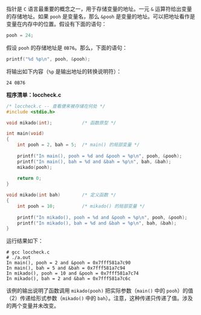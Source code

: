 指针是 `C` 语言最重要的概念之一，用于存储变量的地址。一元 `&` 运算符给出变量的存储地址。如果 `pooh` 是变量名，那么 `&pooh` 是变量的地址。可以把地址看作是变量在内存中的位置。假设有下面的语句：

```c
pooh = 24;
```

假设 `pooh` 的存储地址是 `0B76`。那么，下面的语句：

```c
printf("%d %p\n", pooh, &pooh);
```

将输出如下内容（`%p` 是输出地址的转换说明符）：

```
24 0B76
```

**程序清单：loccheck.c**

```c
/* loccheck.c -- 查看便来被存储在何处 */
#include <stdio.h>

void mikado(int);			/* 函数原型 */

int main(void)
{
	int pooh = 2, bah = 5;	/* main() 的局部变量 */
	
	printf("In main(), pooh = %d and &pooh = %p\n", pooh, &pooh);
	printf("In main(), bah = %d and &bah = %p\n", bah, &bah);
	mikado(pooh);
	
	return 0;
}

void mikado(int bah) 		/* 定义函数 */
{
	int pooh = 10;			/* mikado() 的局部变量 */
	
	printf("In mikado(), pooh = %d and &pooh = %p\n", pooh, &pooh);
	printf("In mikado(), bah = %d and &bah = %p\n", bah, &bah);
}
```

运行结果如下：

```shell
# gcc loccheck.c 
# ./a.out 
In main(), pooh = 2 and &pooh = 0x7fff581a7c90
In main(), bah = 5 and &bah = 0x7fff581a7c94
In mikado(), pooh = 10 and &pooh = 0x7fff581a7c74
In mikado(), bah = 2 and &bah = 0x7fff581a7c6c
```

该例的输出说明了函数调用 `mikado(pooh)` 把实际参数（`main()` 中的 `pooh`）的值（2）传递给形式参数（`mikado()` 中的 `bah`）。注意，这种传递只传递了值。涉及的两个变量并未改变。


